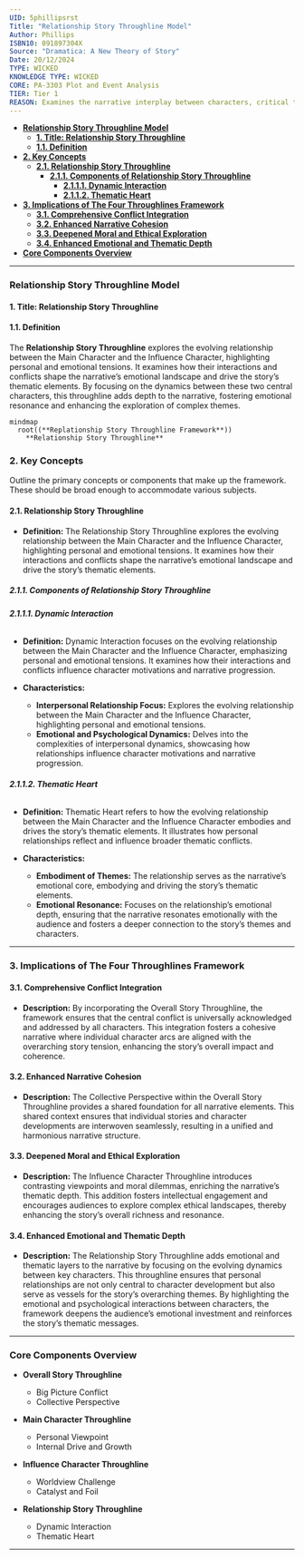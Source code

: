 ```yaml
---
UID: 5phillipsrst
Title: "Relationship Story Throughline Model"
Author: Phillips
ISBN10: 091897304X
Source: "Dramatica: A New Theory of Story"
Date: 20/12/2024
TYPE: WICKED
KNOWLEDGE TYPE: WICKED
CORE: PA-3303 Plot and Event Analysis
TIER: Tier 1
REASON: Examines the narrative interplay between characters, critical to plot progression.
---
```


- [**Relationship Story Throughline Model**](#relationship-story-throughline-model)
  - [**1. Title: Relationship Story Throughline**](#1-title-relationship-story-throughline)
  - [**1.1. Definition**](#11-definition)
- [**2. Key Concepts**](#2-key-concepts)
  - [**2.1. Relationship Story Throughline**](#21-relationship-story-throughline)
    - [**2.1.1. Components of Relationship Story Throughline**](#211-components-of-relationship-story-throughline)
      - [**2.1.1.1. Dynamic Interaction**](#2111-dynamic-interaction)
      - [**2.1.1.2. Thematic Heart**](#2112-thematic-heart)
- [**3. Implications of The Four Throughlines Framework**](#3-implications-of-the-four-throughlines-framework)
  - [**3.1. Comprehensive Conflict Integration**](#31-comprehensive-conflict-integration)
  - [**3.2. Enhanced Narrative Cohesion**](#32-enhanced-narrative-cohesion)
  - [**3.3. Deepened Moral and Ethical Exploration**](#33-deepened-moral-and-ethical-exploration)
  - [**3.4. Enhanced Emotional and Thematic Depth**](#34-enhanced-emotional-and-thematic-depth)
- [**Core Components Overview**](#core-components-overview)

---

### **Relationship Story Throughline Model**

#### **1. Title: Relationship Story Throughline**

#### **1.1. Definition**

The **Relationship Story Throughline** explores the evolving relationship between the Main Character and the Influence Character, highlighting personal and emotional tensions. It examines how their interactions and conflicts shape the narrative’s emotional landscape and drive the story’s thematic elements. By focusing on the dynamics between these two central characters, this throughline adds depth to the narrative, fostering emotional resonance and enhancing the exploration of complex themes.

```mermaid
mindmap
  root((**Replationship Story Throughline Framework**))
    **Relationship Story Throughline**
```

### **2. Key Concepts**

Outline the primary concepts or components that make up the framework. These should be broad enough to accommodate various subjects.

#### **2.1. Relationship Story Throughline**

- **Definition:**
  The Relationship Story Throughline explores the evolving relationship between the Main Character and the Influence Character, highlighting personal and emotional tensions. It examines how their interactions and conflicts shape the narrative’s emotional landscape and drive the story’s thematic elements.

##### **2.1.1. Components of Relationship Story Throughline**

###### **2.1.1.1. Dynamic Interaction**

- **Definition:**
  Dynamic Interaction focuses on the evolving relationship between the Main Character and the Influence Character, emphasizing personal and emotional tensions. It examines how their interactions and conflicts influence character motivations and narrative progression.

- **Characteristics:**
  - **Interpersonal Relationship Focus:** Explores the evolving relationship between the Main Character and the Influence Character, highlighting personal and emotional tensions.
  - **Emotional and Psychological Dynamics:** Delves into the complexities of interpersonal dynamics, showcasing how relationships influence character motivations and narrative progression.

###### **2.1.1.2. Thematic Heart**

- **Definition:**
  Thematic Heart refers to how the evolving relationship between the Main Character and the Influence Character embodies and drives the story’s thematic elements. It illustrates how personal relationships reflect and influence broader thematic conflicts.

- **Characteristics:**
  - **Embodiment of Themes:** The relationship serves as the narrative’s emotional core, embodying and driving the story’s thematic elements.
  - **Emotional Resonance:** Focuses on the relationship’s emotional depth, ensuring that the narrative resonates emotionally with the audience and fosters a deeper connection to the story’s themes and characters.

---

### **3. Implications of The Four Throughlines Framework**

#### **3.1. Comprehensive Conflict Integration**

- **Description:**
  By incorporating the Overall Story Throughline, the framework ensures that the central conflict is universally acknowledged and addressed by all characters. This integration fosters a cohesive narrative where individual character arcs are aligned with the overarching story tension, enhancing the story’s overall impact and coherence.

#### **3.2. Enhanced Narrative Cohesion**

- **Description:**
  The Collective Perspective within the Overall Story Throughline provides a shared foundation for all narrative elements. This shared context ensures that individual stories and character developments are interwoven seamlessly, resulting in a unified and harmonious narrative structure.

#### **3.3. Deepened Moral and Ethical Exploration**

- **Description:**
  The Influence Character Throughline introduces contrasting viewpoints and moral dilemmas, enriching the narrative’s thematic depth. This addition fosters intellectual engagement and encourages audiences to explore complex ethical landscapes, thereby enhancing the story’s overall richness and resonance.

#### **3.4. Enhanced Emotional and Thematic Depth**

- **Description:**
  The Relationship Story Throughline adds emotional and thematic layers to the narrative by focusing on the evolving dynamics between key characters. This throughline ensures that personal relationships are not only central to character development but also serve as vessels for the story’s overarching themes. By highlighting the emotional and psychological interactions between characters, the framework deepens the audience’s emotional investment and reinforces the story’s thematic messages.

---

### **Core Components Overview**

- **Overall Story Throughline**

  - Big Picture Conflict
  - Collective Perspective

- **Main Character Throughline**

  - Personal Viewpoint
  - Internal Drive and Growth

- **Influence Character Throughline**

  - Worldview Challenge
  - Catalyst and Foil

- **Relationship Story Throughline**
  - Dynamic Interaction
  - Thematic Heart

---
